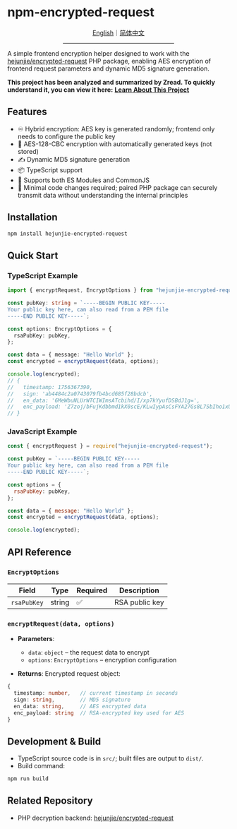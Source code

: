 # npm-encrypted-request

<div align="center">
  <a href="./README.md">English</a>｜<a href="./README.zh-CN.md">简体中文</a>
  <hr width="50%"/>
</div>

A simple frontend encryption helper designed to work with the [hejunjie/encrypted-request](https://github.com/zxc7563598/php-encrypted-request) PHP package, enabling AES encryption of frontend request parameters and dynamic MD5 signature generation.

**This project has been analyzed and summarized by Zread. To quickly understand it, you can view it here:** **[Learn About This Project](https://zread.ai/zxc7563598/npm-encrypted-request)**

## Features

- ♾️ Hybrid encryption: AES key is generated randomly; frontend only needs to configure the public key
- 🔐 AES-128-CBC encryption with automatically generated keys (not stored)
- ✍️ Dynamic MD5 signature generation
- 📦 TypeScript support
- 🚀 Supports both ES Modules and CommonJS
- 🧠 Minimal code changes required; paired PHP package can securely transmit data without understanding the internal principles

## Installation

```bash
npm install hejunjie-encrypted-request
```

## Quick Start

### TypeScript Example

```typescript
import { encryptRequest, EncryptOptions } from "hejunjie-encrypted-request";

const pubKey: string = `-----BEGIN PUBLIC KEY-----
Your public key here, can also read from a PEM file
-----END PUBLIC KEY-----`;

const options: EncryptOptions = {
  rsaPubKey: pubKey,
};

const data = { message: "Hello World" };
const encrypted = encryptRequest(data, options);

console.log(encrypted);
// {
//   timestamp: 1756367390,
//   sign: 'ab4484c2a0743079fb4bcd685f28bdcb',
//   en_data: '6MeWbuNLUrWTCIWImsATcbihd/I/xp7kYyufDSBdJ1g=',
//   enc_payload: 'Z7zoj/bFujKdbbmd1kX0scE/KLwIypAsCsFYA27Gs8L7SbIho1xUOgDl2MAmOSSrloELHdZGdrTred9fwuCGk8HNvDsrWWk0A0r7KHKfm0J9JlnTHSXnc5eK+VExftnc1hRfdRsAFZ6uzO1iFoLQYbb6MKl5SEvFMeI4wGQqDQ44tmPvNJU3GRdtNmFoCotRTzqopH3OSg2PwahxG9JSg+jS82wVco8qnJrx3+E6+3spIHlaMJUMrqAxwQCi+aBxA312hcvwSYUW+9CeeAr0Q1vlOQzcGkhYutf4cmaGXWwh8KUayipw9+uUNER8Q0cOTNjVsieFU4nhgb2kGJVd0A=='
// }
```

### JavaScript Example

```javascript
const { encryptRequest } = require("hejunjie-encrypted-request");

const pubKey = `-----BEGIN PUBLIC KEY-----
Your public key here, can also read from a PEM file
-----END PUBLIC KEY-----`;

const options = {
  rsaPubKey: pubKey,
};

const data = { message: "Hello World" };
const encrypted = encryptRequest(data, options);

console.log(encrypted);
```

## API Reference

### `EncryptOptions`​

| Field         | Type   | Required | Description    |
| ------------- | ------ | -------- | -------------- |
| ​`rsaPubKey`​ | string | ✅       | RSA public key |

### `encryptRequest(data, options)`​

- **Parameters**:

  - ​`data`: `object` – the request data to encrypt
  - ​`options`: `EncryptOptions` – encryption configuration

- **Returns**: Encrypted request object:

```typescript
{
  timestamp: number,   // current timestamp in seconds
  sign: string,        // MD5 signature
  en_data: string,     // AES encrypted data
  enc_payload: string  // RSA-encrypted key used for AES
}
```

## Development & Build

- TypeScript source code is in `src/`; built files are output to `dist/`.
- Build command:

```bash
npm run build
```

## Related Repository

- PHP decryption backend: [hejunjie/encrypted-request](https://github.com/zxc7563598/php-encrypted-request)
